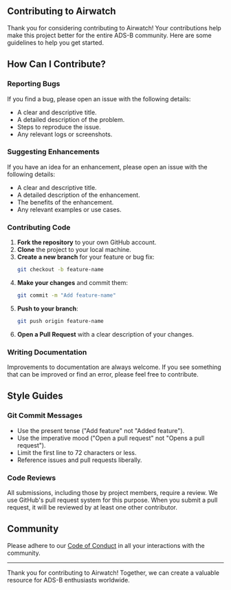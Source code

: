 ## Contributing to Airwatch

Thank you for considering contributing to Airwatch! Your contributions help make this project better for the entire ADS-B community. Here are some guidelines to help you get started.

## How Can I Contribute?

### Reporting Bugs

If you find a bug, please open an issue with the following details:

- A clear and descriptive title.
- A detailed description of the problem.
- Steps to reproduce the issue.
- Any relevant logs or screenshots.

### Suggesting Enhancements

If you have an idea for an enhancement, please open an issue with the following details:

- A clear and descriptive title.
- A detailed description of the enhancement.
- The benefits of the enhancement.
- Any relevant examples or use cases.

### Contributing Code

1. **Fork the repository** to your own GitHub account.
2. **Clone** the project to your local machine.
3. **Create a new branch** for your feature or bug fix:
    ```bash
    git checkout -b feature-name
    ```
4. **Make your changes** and commit them:
    ```bash
    git commit -m "Add feature-name"
    ```
5. **Push to your branch**:
    ```bash
    git push origin feature-name
    ```
6. **Open a Pull Request** with a clear description of your changes.

### Writing Documentation

Improvements to documentation are always welcome. If you see something that can be improved or find an error, please feel free to contribute.

## Style Guides

### Git Commit Messages

- Use the present tense ("Add feature" not "Added feature").
- Use the imperative mood ("Open a pull request" not "Opens a pull request").
- Limit the first line to 72 characters or less.
- Reference issues and pull requests liberally.

### Code Reviews

All submissions, including those by project members, require a review. We use GitHub's pull request system for this purpose. When you submit a pull request, it will be reviewed by at least one other contributor.

## Community

Please adhere to our [Code of Conduct](CODE_OF_CONDUCT.md) in all your interactions with the community.

---

Thank you for contributing to Airwatch! Together, we can create a valuable resource for ADS-B enthusiasts worldwide.
```
